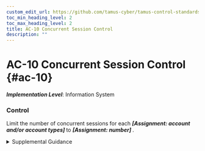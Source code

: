 ```yaml
---
custom_edit_url: https://github.com/tamus-cyber/tamus-control-standards/tree/main/content/tamus.edu/TAMUS_profile.xml
toc_min_heading_level: 2
toc_max_heading_level: 2
title: AC-10 Concurrent Session Control
description: ""
---
```


# AC-10 Concurrent Session Control {#ac-10}

_**Implementation Level**_: Information System

### Control

Limit the number of concurrent sessions for each <strong title="ac-10_odp.01"> <em>[Assignment: account and/or account types]</em> </strong> to <strong title="ac-10_odp.02"> <em>[Assignment: number]</em> </strong>.


<details><summary>Supplemental Guidance</summary>Organizations may define the maximum number of concurrent sessions for system accounts globally, by account type, by account, or any combination thereof. For example, organizations may limit the number of concurrent sessions for system administrators or other individuals working in particularly sensitive domains or mission-critical applications. Concurrent session control addresses concurrent sessions for system accounts. It does not, however, address concurrent sessions by single users via multiple system accounts.</details>
